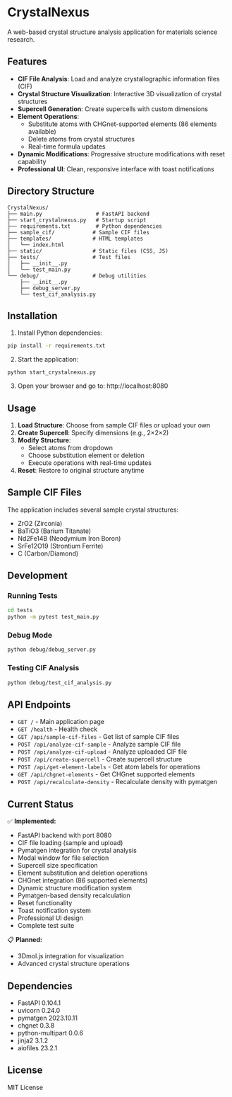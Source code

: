 # CrystalNexus

A web-based crystal structure analysis application for materials science research.

## Features

- **CIF File Analysis**: Load and analyze crystallographic information files (CIF)
- **Crystal Structure Visualization**: Interactive 3D visualization of crystal structures  
- **Supercell Generation**: Create supercells with custom dimensions
- **Element Operations**: 
  - Substitute atoms with CHGnet-supported elements (86 elements available)
  - Delete atoms from crystal structures
  - Real-time formula updates
- **Dynamic Modifications**: Progressive structure modifications with reset capability
- **Professional UI**: Clean, responsive interface with toast notifications

## Directory Structure

```
CrystalNexus/
├── main.py                 # FastAPI backend
├── start_crystalnexus.py   # Startup script
├── requirements.txt        # Python dependencies
├── sample_cif/            # Sample CIF files
├── templates/             # HTML templates
│   └── index.html
├── static/                # Static files (CSS, JS)
├── tests/                 # Test files
│   ├── __init__.py
│   └── test_main.py
└── debug/                 # Debug utilities
    ├── __init__.py
    ├── debug_server.py
    └── test_cif_analysis.py
```

## Installation

1. Install Python dependencies:
```bash
pip install -r requirements.txt
```

2. Start the application:
```bash
python start_crystalnexus.py
```

3. Open your browser and go to: http://localhost:8080

## Usage

1. **Load Structure**: Choose from sample CIF files or upload your own
2. **Create Supercell**: Specify dimensions (e.g., 2×2×2) 
3. **Modify Structure**: 
   - Select atoms from dropdown
   - Choose substitution element or deletion
   - Execute operations with real-time updates
4. **Reset**: Restore to original structure anytime

## Sample CIF Files

The application includes several sample crystal structures:
- ZrO2 (Zirconia)
- BaTiO3 (Barium Titanate) 
- Nd2Fe14B (Neodymium Iron Boron)
- SrFe12O19 (Strontium Ferrite)
- C (Carbon/Diamond)

## Development

### Running Tests
```bash
cd tests
python -m pytest test_main.py
```

### Debug Mode
```bash
python debug/debug_server.py
```

### Testing CIF Analysis
```bash
python debug/test_cif_analysis.py
```

## API Endpoints

- `GET /` - Main application page
- `GET /health` - Health check
- `GET /api/sample-cif-files` - Get list of sample CIF files
- `POST /api/analyze-cif-sample` - Analyze sample CIF file
- `POST /api/analyze-cif-upload` - Analyze uploaded CIF file
- `POST /api/create-supercell` - Create supercell structure
- `POST /api/get-element-labels` - Get atom labels for operations
- `GET /api/chgnet-elements` - Get CHGnet supported elements
- `POST /api/recalculate-density` - Recalculate density with pymatgen

## Current Status

✅ **Implemented:**
- FastAPI backend with port 8080
- CIF file loading (sample and upload)
- Pymatgen integration for crystal analysis
- Modal window for file selection
- Supercell size specification
- Element substitution and deletion operations
- CHGnet integration (86 supported elements)
- Dynamic structure modification system
- Pymatgen-based density recalculation
- Reset functionality
- Toast notification system
- Professional UI design
- Complete test suite

📋 **Planned:**
- 3Dmol.js integration for visualization
- Advanced crystal structure operations

## Dependencies

- FastAPI 0.104.1
- uvicorn 0.24.0
- pymatgen 2023.10.11
- chgnet 0.3.8
- python-multipart 0.0.6
- jinja2 3.1.2
- aiofiles 23.2.1

## License

MIT License
